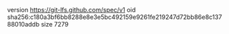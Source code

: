 version https://git-lfs.github.com/spec/v1
oid sha256:c180a3bf6bb8288e8e3e5bc492159e9261fe219247d72bb86e8c13788010addb
size 7279
